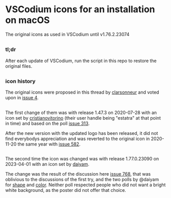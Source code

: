 # VSCodium icons for an installation on macOS

The original icons as used in VSCodium until v1.76.2.23074

##

### tl;dr
After each update of VSCodium, run the script in this repo to restore the original files.

##

### icon history

The original icons were proposed in this thread by [clarsonneur](https://github.com/clarsonneur) and voted upon in [issue 4](https://github.com/VSCodium/vscodium/issues/4).

##

The first change of them was with release 1.47.3 on 2020-07-28 with an icon set by [cristianovitorino](https://github.com/cristianovitorino) (their user handle being "estatra" at that point in time) and based on the poll [issue 313](https://github.com/VSCodium/vscodium/issues/313).

After the new version with the updated logo has been released, it did not find everybodys appreciation and was reverted to the original icon in 2020-11-20 the same year with [issue 582](https://github.com/VSCodium/vscodium/pull/582).

##

The second time the icon was changed was with release 1.77.0.23090 on 2023-04-01 with an icon set by [daiyam](https://github.com/daiyam).

The change was the result of the discussion here [issue 768](https://github.com/VSCodium/vscodium/pull/768), that was oblivious to the discussions of the first try, and the two polls by @daiyam for [shape](https://github.com/VSCodium/vscodium/discussions/1429) and [color](https://github.com/VSCodium/vscodium/discussions/1430). Neither poll respected people who did not want a bright white background, as the poster did not offer that choice.
